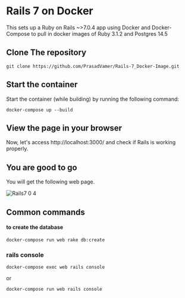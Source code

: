 # Rails 7 on Docker

This sets up a Ruby on Rails ~>7.0.4 app using Docker and Docker-Compose to pull in docker images of Ruby 3.1.2 and Postgres 14.5

## Clone The repository ##

    git clone https://github.com/PrasadVamer/Rails-7_Docker-Image.git
    
## Start the container ##  

Start the container (while building) by running the following command:

    docker-compose up --build
    
## View the page in your browser ##

Now, let's access http://localhost:3000/ and check if Rails is working properly.

## You are good to go ##
You will get the following web page.

![Rails7 0 4](https://user-images.githubusercontent.com/98350622/189521802-74d8a5a5-946b-417e-86ce-bc52fe091a16.png)

## Common commands ###

#### to create the database ####
    
    docker-compose run web rake db:create
### rails console ####

    docker-compose exec web rails console
or

    docker-compose run web rails console
